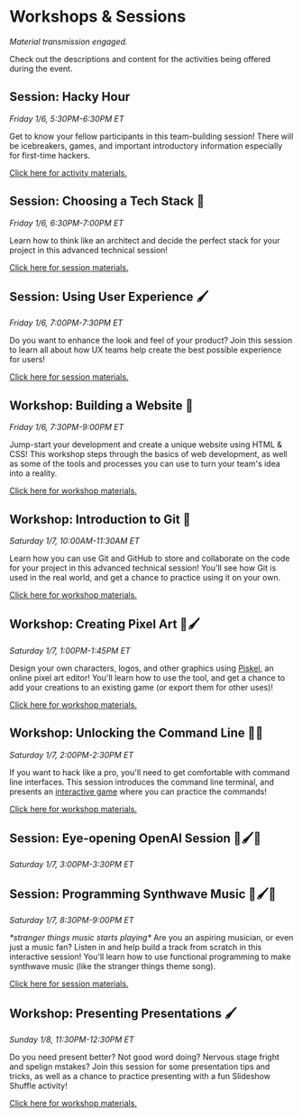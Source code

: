 # Workshops & Sessions
_Material transmission engaged._

Check out the descriptions and content for the activities being offered during the event.

## Session: Hacky Hour
_Friday 1/6, 5:30PM-6:30PM ET_

Get to know your fellow participants in this team-building session! There will be icebreakers, games, and important introductory information especially for first-time hackers.

[Click here for activity materials.](HackyHour/StudentDesc.md)

## Session: Choosing a Tech Stack 🧪
_Friday 1/6, 6:30PM-7:00PM ET_

Learn how to think like an architect and decide the perfect stack for your project in this advanced technical session!

[Click here for session materials.](ChoosingTechStackSession/StudentDesc.md)

## Session: Using User Experience 🖌️
_Friday 1/6, 7:00PM-7:30PM ET_

Do you want to enhance the look and feel of your product? Join this session to learn all about how UX teams help create the best possible experience for users!

[Click here for session materials.](UxSession/StudentDesc.md)

## Workshop: Building a Website 🚀
_Friday 1/6, 7:30PM-9:00PM ET_

Jump-start your development and create a unique website using HTML & CSS! This workshop steps through the basics of web development, as well as some of the tools and processes you can use to turn your team's idea into a reality.

[Click here for workshop materials.](BuildingWebsiteWorkshop/StudentDesc.md)

## Workshop: Introduction to Git 🧪
_Saturday 1/7, 10:00AM-11:30AM ET_

Learn how you can use Git and GitHub to store and collaborate on the code for your project in this advanced technical session! You'll see how Git is used in the real world, and get a chance to practice using it on your own.

[Click here for workshop materials.](IntroToGitWorkshop/StudentDesc.md)

## Workshop: Creating Pixel Art 🚀🖌️
_Saturday 1/7, 1:00PM-1:45PM ET_

Design your own characters, logos, and other graphics using [Piskel](https://piskelapp.com/), an online pixel art editor! You'll learn how to use the tool, and get a chance to add your creations to an existing game (or export them for other uses)!

[Click here for workshop materials.](PixelArtWorkshop/StudentDesc.md)

## Workshop: Unlocking the Command Line 🚀🧪
_Saturday 1/7, 2:00PM-2:30PM ET_

If you want to hack like a pro, you'll need to get comfortable with command line interfaces. This session introduces the command line terminal, and presents an [interactive game](https://www.mprat.org/Terminus/) where you can practice the commands!

[Click here for workshop materials.](CommandLineWorkshop/StudentDesc.md)

## Session: Eye-opening OpenAI Session 🚀🖌️🧪
_Saturday 1/7, 3:00PM-3:30PM ET_

## Session: Programming Synthwave Music 🚀🖌️🧪
_Saturday 1/7, 8:30PM-9:00PM ET_

_\*stranger things music starts playing\*_ Are you an aspiring musician, or even just a music fan? Listen in and help build a track from scratch in this interactive session! You'll learn how to use functional programming to make synthwave music (like the stranger things theme song).

[Click here for session materials.](ProgrammingSynthwaveSession/StudentDesc.md)

## Workshop: Presenting Presentations 🖌️
_Sunday 1/8, 11:30PM-12:30PM ET_

Do you need present better? Not good word doing? Nervous stage fright and spelign mstakes? Join this session for some presentation tips and tricks, as well as a chance to practice presenting with a fun Slideshow Shuffle activity!

[Click here for workshop materials.](PresentationsWorkshop/StudentDesc.md)

